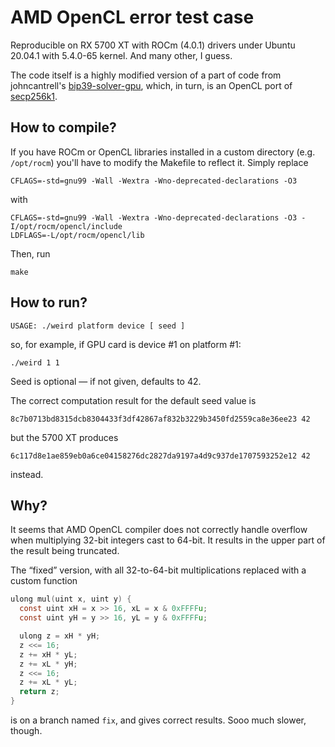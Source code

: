 AMD OpenCL error test case
==========================

Reproducible on RX 5700 XT with ROCm (4.0.1) drivers under Ubuntu 20.04.1
with 5.4.0-65 kernel. And many other, I guess.

The code itself is a highly modified version of a part of code from johncantrell's
[bip39-solver-gpu](https://github.com/johncantrell97/bip39-solver-gpu), which, in turn,
is an OpenCL port of [secp256k1](https://github.com/bitcoin-core/secp256k1).

How to compile?
---------------

If you have ROCm or OpenCL libraries installed in a custom directory
(e.g. `/opt/rocm`) you'll have to modify the Makefile to reflect it. Simply replace
```
CFLAGS=-std=gnu99 -Wall -Wextra -Wno-deprecated-declarations -O3
```
with
```
CFLAGS=-std=gnu99 -Wall -Wextra -Wno-deprecated-declarations -O3 -I/opt/rocm/opencl/include
LDFLAGS=-L/opt/rocm/opencl/lib
```

Then, run
```
make
```

How to run?
-----------

```
USAGE: ./weird platform device [ seed ]
```
so, for example, if GPU card is device #1 on platform #1:
```
./weird 1 1
```

Seed is optional — if not given, defaults to 42.

The correct computation result for the default seed value is
```
8c7b0713bd8315dcb8304433f3df42867af832b3229b3450fd2559ca8e36ee23 42
```
but the 5700 XT produces
```
6c117d8e1ae859eb0a6ce04158276dc2827da9197a4d9c937de1707593252e12 42
```
instead.

Why?
----
It seems that AMD OpenCL compiler does not correctly handle overflow when
multiplying 32-bit integers cast to 64-bit. It results in the upper part of the result being truncated.

The “fixed” version, with all 32-to-64-bit multiplications replaced with a custom function
```C
ulong mul(uint x, uint y) {
  const uint xH = x >> 16, xL = x & 0xFFFFu;
  const uint yH = y >> 16, yL = y & 0xFFFFu;

  ulong z = xH * yH;
  z <<= 16;
  z += xH * yL;
  z += xL * yH;
  z <<= 16;
  z += xL * yL;
  return z;
}
```
is on a branch named `fix`, and gives correct results. Sooo much slower, though.
